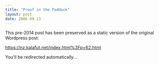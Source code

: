 ```yaml
---
title: "Proof in the Paddock"
layout: post
date: 2006-09-13
---
```


This pre-2014 post has been preserved as a static version of the original Wordpress post:

https://nz.kalafut.net/index.html%3Fp=62.html

You'll be redirected automatically...

<head>
  <meta http-equiv="refresh" content="5;url=https://nz.kalafut.net/index.html%3Fp=62.html">
</head>

